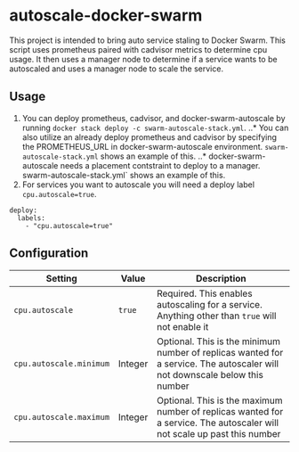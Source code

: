 # autoscale-docker-swarm
This project is intended to bring auto service staling to Docker Swarm. This script uses prometheus paired with cadvisor metrics to determine cpu usage. It then uses a manager node to determine if a service wants to be autoscaled and uses a manager node to scale the service.

## Usage
1. You can deploy prometheus, cadvisor, and docker-swarm-autoscale by running `docker stack deploy -c swarm-autoscale-stack.yml`.
..* You can also utilize an already deploy prometheus and cadvisor by specifying the PROMETHEUS_URL in docker-swarm-autoscale environment. `swarm-autoscale-stack.yml` shows an example of this.
..* docker-swarm-autoscale needs a placement contstraint to deploy to a manager. swarm-autoscale-stack.yml` shows an example of this.
2. For services you want to autoscale you will need a deploy label `cpu.autoscale=true`. 

```
deploy:
  labels:
    - "cpu.autoscale=true"
```

## Configuration
| Setting | Value | Description |
| --- | --- | --- |
| `cpu.autoscale` | `true` | Required. This enables autoscaling for a service. Anything other than `true` will not enable it |
| `cpu.autoscale.minimum` | Integer | Optional. This is the minimum number of replicas wanted for a service. The autoscaler will not downscale below this number |
| `cpu.autoscale.maximum` | Integer | Optional. This is the maximum number of replicas wanted for a service. The autoscaler will not scale up past this number | 
